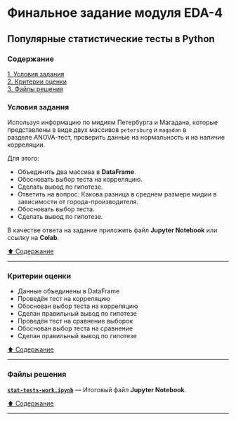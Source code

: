 # Финальное задание модуля EDA-4 #

## Популярные статистические тесты в Python ##

### Содержание ###

[1. Условия задания](#условия-задания)    
[2. Критерии оценки](#критерии-оценки)    
[3. Файлы решения](#файлы-решения)    

### Условия задания ###

Используя информацию по мидиям Петербурга и Магадана, которые представлены в
виде двух массивов `petersburg` и `magadan` в разделе ANOVA-тест, проверить
данные на нормальность и на наличие корреляции.

Для этого:

- Объединить два массива в **DataFrame**.
- Обосновать выбор теста на корреляцию.
- Сделать вывод по гипотезе.
- Ответить на вопрос: Какова разница в среднем размере мидии в зависимости от
города-производителя.
- Обосновать выбор теста.
- Сделать вывод по гипотезе.

В качестве ответа на задание приложить файл **Jupyter Notebook** или ссылку на
**Colab**.

[:arrow_up: Содержание](#содержание)

----

### Критерии оценки ###

- Данные объединены в DataFrame
- Проведён тест на корреляцию
- Обоснован выбор теста на корреляцию
- Сделан правильный вывод по гипотезе
- Проведён тест на сравнение выборок
- Обоснован выбор теста на сравнение
- Сделан правильный вывод по гипотезе

[:arrow_up: Содержание](#содержание)

----

### Файлы решения ###

[**`stat-tests-work.ipynb`**](stat-tests-work.ipynb)&nbsp;&mdash; Итоговый файл
**Jupyter Notebook**.

[:arrow_up: Содержание](#содержание)

----
